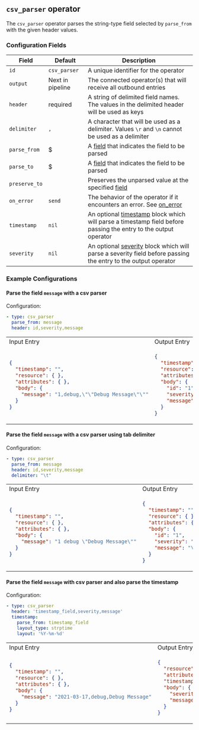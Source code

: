 ## `csv_parser` operator

The `csv_parser` operator parses the string-type field selected by `parse_from` with the given header values.

### Configuration Fields

| Field         | Default          | Description                                                                                                                                                                                                                              |
| ---           | ---              | ---                                                                                                                                                                                                                                      |
| `id`          | `csv_parser`     | A unique identifier for the operator                                                                                                                                                                                                     |
| `output`      | Next in pipeline | The connected operator(s) that will receive all outbound entries                                                                                                                                                                         |
| `header`      | required         | A string of delimited field names. The values in the delimited header will be used as keys                                                                                                                                               |
| `delimiter`   | `,`              | A character that will be used as a delimiter. Values `\r` and `\n` cannot be used as a delimiter                                                                                                                                         |
| `parse_from`  | $                | A [field](/docs/types/field.md) that indicates the field to be parsed                                                                                                                                                                    |
| `parse_to`    | $                | A [field](/docs/types/field.md) that indicates the field to be parsed                                                                                                                                                                    |
| `preserve_to` |                  | Preserves the unparsed value at the specified [field](/docs/types/field.md)                                                                                                                                                              |
| `on_error`    | `send`           | The behavior of the operator if it encounters an error. See [on_error](/docs/types/on_error.md)                                                                                                                                          |
| `timestamp`   | `nil`            | An optional [timestamp](/docs/types/timestamp.md) block which will parse a timestamp field before passing the entry to the output operator                                                                                               |
| `severity`    | `nil`            | An optional [severity](/docs/types/severity.md) block which will parse a severity field before passing the entry to the output operator                                                                                                  |

### Example Configurations

#### Parse the field `message` with a csv parser

Configuration:

```yaml
- type: csv_parser
  parse_from: message
  header: id,severity,message
```

<table>
<tr><td> Input Entry </td> <td> Output Entry </td></tr>
<tr>
<td>

```json
{
  "timestamp": "",
  "resource": { },
  "attributes": { },  
  "body": {
    "message": "1,debug,\"\"Debug Message\"\""
  }
}
```

</td>
<td>

```json
{
  "timestamp": "",
  "resource": { },
  "attributes": { },  
  "body": {
    "id": "1",
    "severity": "debug",
    "message": "\"Debug Message\""
  }
}
```

</td>
</tr>
</table>

#### Parse the field `message` with a csv parser using tab delimiter

Configuration:

```yaml
- type: csv_parser
  parse_from: message
  header: id,severity,message
  delimiter: "\t"
```

<table>
<tr><td> Input Entry </td> <td> Output Entry </td></tr>
<tr>
<td>

```json
{
  "timestamp": "",
  "resource": { },
  "attributes": { },  
  "body": {
    "message": "1 debug \"Debug Message\""
  }
}
```

</td>
<td>

```json
{
  "timestamp": "",
  "resource": { },
  "attributes": { },  
  "body": {
    "id": "1",
    "severity": "debug",
    "message": "\"Debug Message\""
  }
}
```

</td>
</tr>
</table>

#### Parse the field `message` with csv parser and also parse the timestamp

Configuration:

```yaml
- type: csv_parser
  header: 'timestamp_field,severity,message'
  timestamp:
    parse_from: timestamp_field
    layout_type: strptime
    layout: '%Y-%m-%d'
```

<table>
<tr><td> Input Entry </td> <td> Output Entry </td></tr>
<tr>
<td>

```json
{
  "timestamp": "",
  "resource": { },
  "attributes": { },  
  "body": {
    "message": "2021-03-17,debug,Debug Message"
  }
}
```

</td>
<td>

```json
{
  "resource": { },
  "attributes": { },  
  "timestamp": "2021-03-17T00:00:00-00:00",
  "body": {
    "severity": "debug",
    "message": "Debug Message"
  }
}
```

</td>
</tr>
</table>